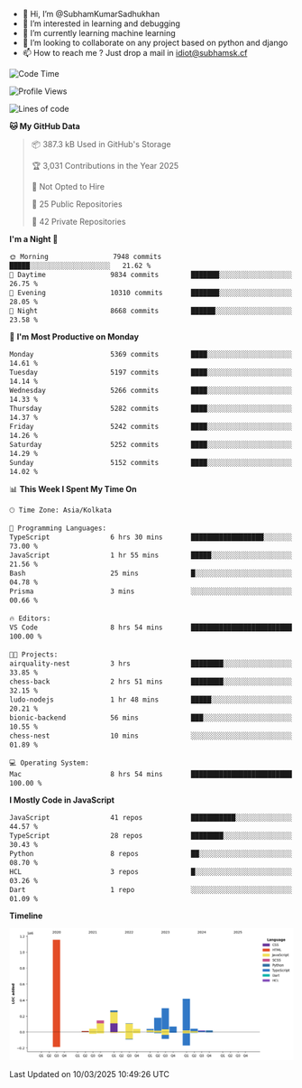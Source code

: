 - 👋 Hi, I’m @SubhamKumarSadhukhan
- 👀 I’m interested in learning and debugging
- 🌱 I’m currently learning machine learning
- 💞️ I’m looking to collaborate on any project based on python and django
- 📫 How to reach me ?
      Just drop a mail in idiot@subhamsk.cf

<!---
SubhamKumarSadhukhan/SubhamKumarSadhukhan is a ✨ special ✨ repository because its `README.md` (this file) appears on your GitHub profile.
You can click the Preview link to take a look at your changes.
--->


<!--START_SECTION:waka-->
![Code Time](http://img.shields.io/badge/Code%20Time-2%2C778%20hrs%2045%20mins-blue)

![Profile Views](http://img.shields.io/badge/Profile%20Views-5-blue)

![Lines of code](https://img.shields.io/badge/From%20Hello%20World%20I%27ve%20Written-2.8%20million%20lines%20of%20code-blue)

**🐱 My GitHub Data** 

> 📦 387.3 kB Used in GitHub's Storage 
 > 
> 🏆 3,031 Contributions in the Year 2025
 > 
> 🚫 Not Opted to Hire
 > 
> 📜 25 Public Repositories 
 > 
> 🔑 42 Private Repositories 
 > 
**I'm a Night 🦉** 

```text
🌞 Morning                7948 commits        █████░░░░░░░░░░░░░░░░░░░░   21.62 % 
🌆 Daytime                9834 commits        ███████░░░░░░░░░░░░░░░░░░   26.75 % 
🌃 Evening                10310 commits       ███████░░░░░░░░░░░░░░░░░░   28.05 % 
🌙 Night                  8668 commits        ██████░░░░░░░░░░░░░░░░░░░   23.58 % 
```
📅 **I'm Most Productive on Monday** 

```text
Monday                   5369 commits        ████░░░░░░░░░░░░░░░░░░░░░   14.61 % 
Tuesday                  5197 commits        ████░░░░░░░░░░░░░░░░░░░░░   14.14 % 
Wednesday                5266 commits        ████░░░░░░░░░░░░░░░░░░░░░   14.33 % 
Thursday                 5282 commits        ████░░░░░░░░░░░░░░░░░░░░░   14.37 % 
Friday                   5242 commits        ████░░░░░░░░░░░░░░░░░░░░░   14.26 % 
Saturday                 5252 commits        ████░░░░░░░░░░░░░░░░░░░░░   14.29 % 
Sunday                   5152 commits        ████░░░░░░░░░░░░░░░░░░░░░   14.02 % 
```


📊 **This Week I Spent My Time On** 

```text
🕑︎ Time Zone: Asia/Kolkata

💬 Programming Languages: 
TypeScript               6 hrs 30 mins       ██████████████████░░░░░░░   73.00 % 
JavaScript               1 hr 55 mins        █████░░░░░░░░░░░░░░░░░░░░   21.56 % 
Bash                     25 mins             █░░░░░░░░░░░░░░░░░░░░░░░░   04.78 % 
Prisma                   3 mins              ░░░░░░░░░░░░░░░░░░░░░░░░░   00.66 % 

🔥 Editors: 
VS Code                  8 hrs 54 mins       █████████████████████████   100.00 % 

🐱‍💻 Projects: 
airquality-nest          3 hrs               ████████░░░░░░░░░░░░░░░░░   33.85 % 
chess-back               2 hrs 51 mins       ████████░░░░░░░░░░░░░░░░░   32.15 % 
ludo-nodejs              1 hr 48 mins        █████░░░░░░░░░░░░░░░░░░░░   20.21 % 
bionic-backend           56 mins             ███░░░░░░░░░░░░░░░░░░░░░░   10.55 % 
chess-nest               10 mins             ░░░░░░░░░░░░░░░░░░░░░░░░░   01.89 % 

💻 Operating System: 
Mac                      8 hrs 54 mins       █████████████████████████   100.00 % 
```

**I Mostly Code in JavaScript** 

```text
JavaScript               41 repos            ███████████░░░░░░░░░░░░░░   44.57 % 
TypeScript               28 repos            ████████░░░░░░░░░░░░░░░░░   30.43 % 
Python                   8 repos             ██░░░░░░░░░░░░░░░░░░░░░░░   08.70 % 
HCL                      3 repos             █░░░░░░░░░░░░░░░░░░░░░░░░   03.26 % 
Dart                     1 repo              ░░░░░░░░░░░░░░░░░░░░░░░░░   01.09 % 
```



**Timeline**

![Lines of Code chart](https://raw.githubusercontent.com/SubhamKumarSadhukhan/SubhamKumarSadhukhan/main/assets/bar_graph.png)


 Last Updated on 10/03/2025 10:49:26 UTC
<!--END_SECTION:waka-->

